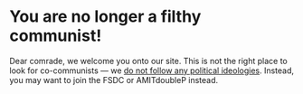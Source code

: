 # You are no longer a filthy communist!

Dear comrade, we welcome you onto our site. This is not the right place to look for co-communists — we [do not follow any political ideologies](https://rcs0816.org/about-us). Instead, you may want to join the FSDC or AMITdoubleP instead.
